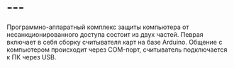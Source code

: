 # ---
Программно-аппаратный комплекс защиты компьютера от несанкционированного доступа состоит из двух частей. Певрая включает в себя сборку считывателя карт на базе Arduino. Общение с компьютером происходит через COM-порт, считыватель подключается к ПК через USB. 
